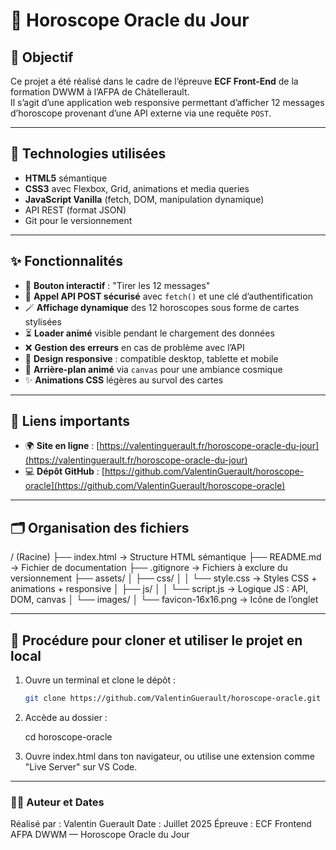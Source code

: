 # 🔮 Horoscope Oracle du Jour

## 🎯 Objectif

Ce projet a été réalisé dans le cadre de l’épreuve **ECF Front-End** de la formation DWWM à l’AFPA de Châtellerault.  
Il s’agit d’une application web responsive permettant d’afficher 12 messages d’horoscope provenant d’une API externe via une requête `POST`.

---

## 🧰 Technologies utilisées

- **HTML5** sémantique
- **CSS3** avec Flexbox, Grid, animations et media queries
- **JavaScript Vanilla** (fetch, DOM, manipulation dynamique)
- API REST (format JSON)
- Git pour le versionnement

---

## ✨ Fonctionnalités

- 🎲 **Bouton interactif** : "Tirer les 12 messages"
- 📡 **Appel API POST sécurisé** avec `fetch()` et une clé d’authentification
- 🪄 **Affichage dynamique** des 12 horoscopes sous forme de cartes stylisées
- ⏳ **Loader animé** visible pendant le chargement des données
- ❌ **Gestion des erreurs** en cas de problème avec l’API
- 📱 **Design responsive** : compatible desktop, tablette et mobile
- 🌌 **Arrière-plan animé** via `canvas` pour une ambiance cosmique
- ✨ **Animations CSS** légères au survol des cartes

---

## 🔗 Liens importants

- 🌍 **Site en ligne** : [https://valentinguerault.fr/horoscope-oracle-du-jour](https://valentinguerault.fr/horoscope-oracle-du-jour)  
- 💻 **Dépôt GitHub** : [https://github.com/ValentinGuerault/horoscope-oracle](https://github.com/ValentinGuerault/horoscope-oracle)

---

## 🗂️ Organisation des fichiers

/ (Racine)
├── index.html → Structure HTML sémantique
├── README.md → Fichier de documentation
├── .gitignore → Fichiers à exclure du versionnement
├── assets/
│ ├── css/
│ │ └── style.css → Styles CSS + animations + responsive
│ ├── js/
│ │ └── script.js → Logique JS : API, DOM, canvas
│ └── images/
│ └── favicon-16x16.png → Icône de l’onglet


---

## 🚀 Procédure pour cloner et utiliser le projet en local

1. Ouvre un terminal et clone le dépôt :

   ```bash
   git clone https://github.com/ValentinGuerault/horoscope-oracle.git

2. Accède au dossier :

    cd horoscope-oracle

3. Ouvre index.html dans ton navigateur, ou utilise une extension comme "Live Server" sur VS Code.

---

### 👨‍💻 Auteur et Dates

Réalisé par : Valentin Guerault
Date : Juillet 2025
Épreuve : ECF Frontend AFPA DWWM — Horoscope Oracle du Jour